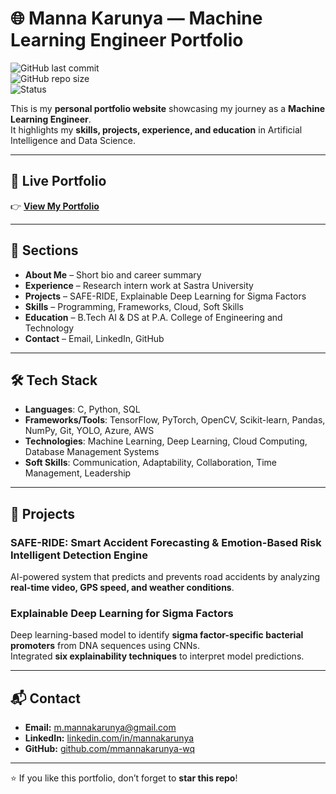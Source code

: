 # 🌐 Manna Karunya — Machine Learning Engineer Portfolio  

![GitHub last commit](https://img.shields.io/github/last-commit/mmannakarunya-wq/portfolio?color=blue)  
![GitHub repo size](https://img.shields.io/github/repo-size/mmannakarunya-wq/portfolio?color=pink)  
![Status](https://img.shields.io/badge/Status-Live-brightgreen)  

This is my **personal portfolio website** showcasing my journey as a **Machine Learning Engineer**.  
It highlights my **skills, projects, experience, and education** in Artificial Intelligence and Data Science.  

---

## 🔗 Live Portfolio  
👉 [**View My Portfolio**]((https://mmannakarunya-wq.github.io/Portfolio//))  

---

## 📌 Sections  

- **About Me** – Short bio and career summary  
- **Experience** – Research intern work at Sastra University  
- **Projects** – SAFE-RIDE, Explainable Deep Learning for Sigma Factors  
- **Skills** – Programming, Frameworks, Cloud, Soft Skills  
- **Education** – B.Tech AI & DS at P.A. College of Engineering and Technology  
- **Contact** – Email, LinkedIn, GitHub  

---

## 🛠️ Tech Stack  

- **Languages**: C, Python, SQL  
- **Frameworks/Tools**: TensorFlow, PyTorch, OpenCV, Scikit-learn, Pandas, NumPy, Git, YOLO, Azure, AWS  
- **Technologies**: Machine Learning, Deep Learning, Cloud Computing, Database Management Systems  
- **Soft Skills**: Communication, Adaptability, Collaboration, Time Management, Leadership  

---

## 🚀 Projects  

### SAFE-RIDE: Smart Accident Forecasting & Emotion-Based Risk Intelligent Detection Engine  
AI-powered system that predicts and prevents road accidents by analyzing **real-time video, GPS speed, and weather conditions**.  

### Explainable Deep Learning for Sigma Factors  
Deep learning-based model to identify **sigma factor-specific bacterial promoters** from DNA sequences using CNNs.  
Integrated **six explainability techniques** to interpret model predictions.  

---

## 📬 Contact  

- **Email:** m.mannakarunya@gmail.com  
- **LinkedIn:** [linkedin.com/in/mannakarunya](https://linkedin.com/in/mannakarunya)  
- **GitHub:** [github.com/mmannakarunya-wq](https://github.com/mmannakarunya-wq)  

---

⭐ If you like this portfolio, don’t forget to **star this repo**!
